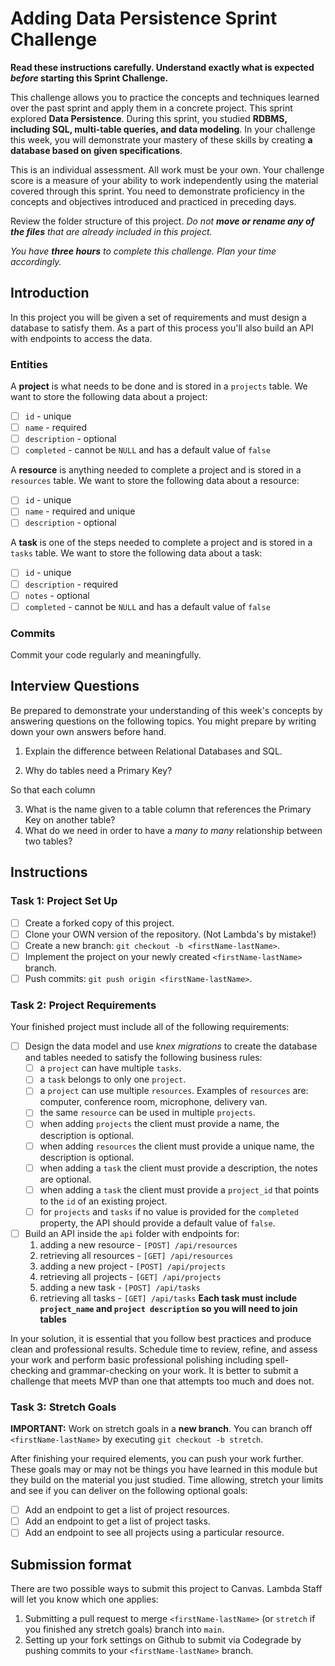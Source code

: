 # Adding Data Persistence Sprint Challenge

**Read these instructions carefully. Understand exactly what is expected _before_ starting this Sprint Challenge.**

This challenge allows you to practice the concepts and techniques learned over the past sprint and apply them in a concrete project. This sprint explored **Data Persistence**. During this sprint, you studied **RDBMS, including SQL, multi-table queries, and data modeling**. In your challenge this week, you will demonstrate your mastery of these skills by creating **a database based on given specifications**.

This is an individual assessment. All work must be your own. Your challenge score is a measure of your ability to work independently using the material covered through this sprint. You need to demonstrate proficiency in the concepts and objectives introduced and practiced in preceding days.

Review the folder structure of this project. _Do not **move or rename any of the files** that are already included in this project._

_You have **three hours** to complete this challenge. Plan your time accordingly._

## Introduction

In this project you will be given a set of requirements and must design a database to satisfy them. As a part of this process you'll also build an API with endpoints to access the data.

### Entities

A **project** is what needs to be done and is stored in a `projects` table. We want to store the following data about a project:

- [ ] `id` - unique
- [ ] `name` - required
- [ ] `description` - optional
- [ ] `completed` - cannot be `NULL` and has a default value of `false`

A **resource** is anything needed to complete a project and is stored in a `resources` table. We want to store the following data about a resource:

- [ ] `id` - unique
- [ ] `name` - required and unique
- [ ] `description` - optional

A **task** is one of the steps needed to complete a project and is stored in a `tasks` table. We want to store the following data about a task:

- [ ] `id` - unique
- [ ] `description` - required
- [ ] `notes` - optional
- [ ] `completed` - cannot be `NULL` and has a default value of `false`

### Commits

Commit your code regularly and meaningfully.

## Interview Questions

Be prepared to demonstrate your understanding of this week's concepts by answering questions on the following topics. You might prepare by writing down your own answers before hand.

1. Explain the difference between Relational Databases and SQL.



2. Why do tables need a Primary Key?

So that each column

3. What is the name given to a table column that references the Primary Key on another table?
4. What do we need in order to have a _many to many_ relationship between two tables?

## Instructions

### Task 1: Project Set Up

- [ ] Create a forked copy of this project.
- [ ] Clone your OWN version of the repository. (Not Lambda's by mistake!)
- [ ] Create a new branch: `git checkout -b <firstName-lastName>`.
- [ ] Implement the project on your newly created `<firstName-lastName>` branch.
- [ ] Push commits: `git push origin <firstName-lastName>`.

### Task 2: Project Requirements

Your finished project must include all of the following requirements:

- [ ] Design the data model and use _knex migrations_ to create the database and tables needed to satisfy the following business rules:
  - [ ] a `project` can have multiple `tasks`.
  - [ ] a `task` belongs to only one `project`.
  - [ ] a `project` can use multiple `resources`. Examples of `resources` are: computer, conference room, microphone, delivery van.
  - [ ] the same `resource` can be used in multiple `projects`.
  - [ ] when adding `projects` the client must provide a name, the description is optional.
  - [ ] when adding `resources` the client must provide a unique name, the description is optional.
  - [ ] when adding a `task` the client must provide a description, the notes are optional.
  - [ ] when adding a `task` the client must provide a `project_id` that points to the `id` of an existing project.
  - [ ] for `projects` and `tasks` if no value is provided for the `completed` property, the API should provide a default value of `false`.
- [ ] Build an API inside the `api` folder with endpoints for:
  1. adding a new resource - `[POST] /api/resources`
  2. retrieving all resources - `[GET] /api/resources`
  3. adding a new project - `[POST] /api/projects`
  4. retrieving all projects - `[GET] /api/projects`
  5. adding a new task - `[POST] /api/tasks`
  6. retrieving all tasks - `[GET] /api/tasks` **Each task must include `project_name` and `project description` so you will need to join tables**

In your solution, it is essential that you follow best practices and produce clean and professional results. Schedule time to review, refine, and assess your work and perform basic professional polishing including spell-checking and grammar-checking on your work. It is better to submit a challenge that meets MVP than one that attempts too much and does not.

### Task 3: Stretch Goals

**IMPORTANT:** Work on stretch goals in a **new branch**. You can branch off `<firstName-lastName>` by executing `git checkout -b stretch`.

After finishing your required elements, you can push your work further. These goals may or may not be things you have learned in this module but they build on the material you just studied. Time allowing, stretch your limits and see if you can deliver on the following optional goals:

- [ ] Add an endpoint to get a list of project resources.
- [ ] Add an endpoint to get a list of project tasks.
- [ ] Add an endpoint to see all projects using a particular resource.

## Submission format

There are two possible ways to submit this project to Canvas. Lambda Staff will let you know which one applies:

1. Submitting a pull request to merge `<firstName-lastName>` (or `stretch` if you finished any stretch goals) branch into `main`.
2. Setting up your fork settings on Github to submit via Codegrade by pushing commits to your `<firstName-lastName>` branch.
